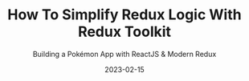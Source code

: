 ---
title: "How To Simplify Redux Logic With Redux Toolkit"
subtitle: "Building a Pokémon App with ReactJS & Modern Redux"
date: "2023-02-15"
language: "en"
link: 'https://medium.com/@hthant/how-to-simplify-redux-logic-with-redux-toolkit-2f2b6db55a2b'
cover: '/images/cv_redux_pokemon.png'
tags: ['tutorial', 'react', 'redux', 'webdev']
---